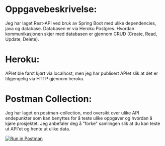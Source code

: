 

# Oppgavebeskrivelse:

Jeg har laget Rest-API ved bruk av Spring Boot med ulike dependencies, java og database.
Databasen er via Heroku Postgres. Hvordan kommunikasjonen skjer med databasen er gjennom CRUD (Create, Read, Update, Delete). 

# Heroku:
APIet ble først kjørt via localhost, men jeg har publisert APIet slik at det er tilgjengelig via HTTP gjennom heroku.

# Postman Collection:

Jeg har laget en postman-collection, med oversikt over ulike API endepunkter som kan benyttes for å teste ulike oppgaver og hvordan å kjøre prosjektet. Jeg anbefaler deg å "forke" samlingen slik at du kan teste ut API'et og hente ut ulike data. 

[![Run in Postman](https://run.pstmn.io/button.svg)](https://app.getpostman.com/run-collection/19193642-34959ccf-03ec-4551-8081-a12221ffc777?action=collection%2Ffork&collection-url=entityId%3D19193642-34959ccf-03ec-4551-8081-a12221ffc777%26entityType%3Dcollection%26workspaceId%3D8408bcd9-b26e-4abf-933b-771317406e92)


